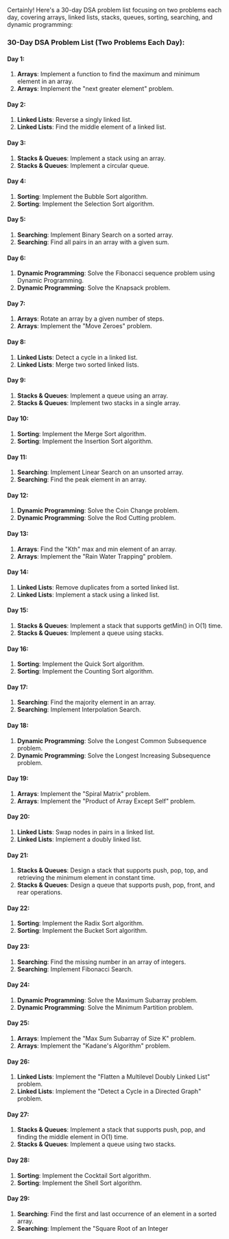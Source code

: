 Certainly! Here's a 30-day DSA problem list focusing on two problems each day, covering arrays, linked lists, stacks, queues, sorting, searching, and dynamic programming:

### 30-Day DSA Problem List (Two Problems Each Day):

#### Day 1:

1. **Arrays**: Implement a function to find the maximum and minimum element in an array.
2. **Arrays**: Implement the "next greater element" problem.

#### Day 2:

1. **Linked Lists**: Reverse a singly linked list.
2. **Linked Lists**: Find the middle element of a linked list.

#### Day 3:

1. **Stacks & Queues**: Implement a stack using an array.
2. **Stacks & Queues**: Implement a circular queue.

#### Day 4:

1. **Sorting**: Implement the Bubble Sort algorithm.
2. **Sorting**: Implement the Selection Sort algorithm.

#### Day 5:

1. **Searching**: Implement Binary Search on a sorted array.
2. **Searching**: Find all pairs in an array with a given sum.

#### Day 6:

1. **Dynamic Programming**: Solve the Fibonacci sequence problem using Dynamic Programming.
2. **Dynamic Programming**: Solve the Knapsack problem.

#### Day 7:

1. **Arrays**: Rotate an array by a given number of steps.
2. **Arrays**: Implement the "Move Zeroes" problem.

#### Day 8:

1. **Linked Lists**: Detect a cycle in a linked list.
2. **Linked Lists**: Merge two sorted linked lists.

#### Day 9:

1. **Stacks & Queues**: Implement a queue using an array.
2. **Stacks & Queues**: Implement two stacks in a single array.

#### Day 10:

1. **Sorting**: Implement the Merge Sort algorithm.
2. **Sorting**: Implement the Insertion Sort algorithm.

#### Day 11:

1. **Searching**: Implement Linear Search on an unsorted array.
2. **Searching**: Find the peak element in an array.

#### Day 12:

1. **Dynamic Programming**: Solve the Coin Change problem.
2. **Dynamic Programming**: Solve the Rod Cutting problem.

#### Day 13:

1. **Arrays**: Find the "Kth" max and min element of an array.
2. **Arrays**: Implement the "Rain Water Trapping" problem.

#### Day 14:

1. **Linked Lists**: Remove duplicates from a sorted linked list.
2. **Linked Lists**: Implement a stack using a linked list.

#### Day 15:

1. **Stacks & Queues**: Implement a stack that supports getMin() in O(1) time.
2. **Stacks & Queues**: Implement a queue using stacks.

#### Day 16:

1. **Sorting**: Implement the Quick Sort algorithm.
2. **Sorting**: Implement the Counting Sort algorithm.

#### Day 17:

1. **Searching**: Find the majority element in an array.
2. **Searching**: Implement Interpolation Search.

#### Day 18:

1. **Dynamic Programming**: Solve the Longest Common Subsequence problem.
2. **Dynamic Programming**: Solve the Longest Increasing Subsequence problem.

#### Day 19:

1. **Arrays**: Implement the "Spiral Matrix" problem.
2. **Arrays**: Implement the "Product of Array Except Self" problem.

#### Day 20:

1. **Linked Lists**: Swap nodes in pairs in a linked list.
2. **Linked Lists**: Implement a doubly linked list.

#### Day 21:

1. **Stacks & Queues**: Design a stack that supports push, pop, top, and retrieving the minimum element in constant time.
2. **Stacks & Queues**: Design a queue that supports push, pop, front, and rear operations.

#### Day 22:

1. **Sorting**: Implement the Radix Sort algorithm.
2. **Sorting**: Implement the Bucket Sort algorithm.

#### Day 23:

1. **Searching**: Find the missing number in an array of integers.
2. **Searching**: Implement Fibonacci Search.

#### Day 24:

1. **Dynamic Programming**: Solve the Maximum Subarray problem.
2. **Dynamic Programming**: Solve the Minimum Partition problem.

#### Day 25:

1. **Arrays**: Implement the "Max Sum Subarray of Size K" problem.
2. **Arrays**: Implement the "Kadane's Algorithm" problem.

#### Day 26:

1. **Linked Lists**: Implement the "Flatten a Multilevel Doubly Linked List" problem.
2. **Linked Lists**: Implement the "Detect a Cycle in a Directed Graph" problem.

#### Day 27:

1. **Stacks & Queues**: Implement a stack that supports push, pop, and finding the middle element in O(1) time.
2. **Stacks & Queues**: Implement a queue using two stacks.

#### Day 28:

1. **Sorting**: Implement the Cocktail Sort algorithm.
2. **Sorting**: Implement the Shell Sort algorithm.

#### Day 29:

1. **Searching**: Find the first and last occurrence of an element in a sorted array.
2. **Searching**: Implement the "Square Root of an Integer
